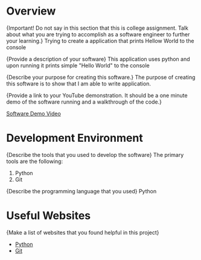 # Overview

{Important!  Do not say in this section that this is college assignment.  Talk about what you are trying to accomplish as a software engineer to further your learning.}
Trying to create a application that prints Hellow World to the console

{Provide a description of your software}
This application uses python and upon running it prints simple "Hello World" to the console

{Describe your purpose for creating this software.}
The purpose of creating this software is to show that I am able to write application.

{Provide a link to your YouTube demonstration.  It should be a one minute demo of the software running and a walkthrough of the code.}

[Software Demo Video](http://youtube.link.goes.here)

# Development Environment

{Describe the tools that you used to develop the software}
The primary tools are the following:
1. Python
2. Git

{Describe the programming language that you used}
Python

# Useful Websites

{Make a list of websites that you found helpful in this project}
* [Python](https://www.python.org/)
* [Git](https://git-scm.com/)